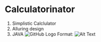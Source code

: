 # Calculatorinator
1. Simplistic Calclulator
1. Alluring design
1. JAVA
![GitHub Logo](/images/logo.png)
Format: ![Alt Text](url)
